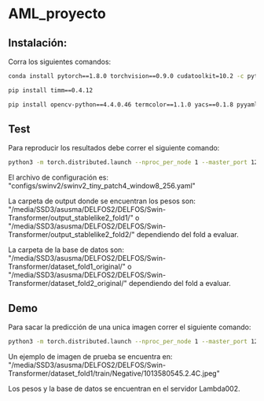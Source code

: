 # AML_proyecto

## Instalación:

Corra los siguientes comandos:

```bash
conda install pytorch==1.8.0 torchvision==0.9.0 cudatoolkit=10.2 -c pytorch
```

```bash
pip install timm==0.4.12
```

```bash
pip install opencv-python==4.4.0.46 termcolor==1.1.0 yacs==0.1.8 pyyaml scipy
```

## Test
Para reproducir los resultados debe correr el siguiente comando:

```bash
python3 -m torch.distributed.launch --nproc_per_node 1 --master_port 12345 main.py --eval --cfg [archivo a la configuración] --output [carpeta con los pesos entrenados] --data-path [carpeta con la base de datos] --local_rank [numero de gpu] --mode test --fold [numero del fold a evaluar] --adv [True si se esta evaluando en el dataset de ejemplos adversarios]
```

El archivo de configuración es: "configs/swinv2/swinv2_tiny_patch4_window8_256.yaml"

La carpeta de output donde se encuentran los pesos son: "/media/SSD3/asusma/DELFOS2/DELFOS/Swin-Transformer/output_stablelike2_fold1/" o "/media/SSD3/asusma/DELFOS2/DELFOS/Swin-Transformer/output_stablelike2_fold2/" dependiendo del fold a evaluar.

La carpeta de la base de datos son: "/media/SSD3/asusma/DELFOS2/DELFOS/Swin-Transformer/dataset_fold1_original/" o "/media/SSD3/asusma/DELFOS2/DELFOS/Swin-Transformer/dataset_fold2_original/" dependiendo del fold a evaluar. 

## Demo
Para sacar la predicción de una unica imagen correr el siguiente comando:

```bash
python3 -m torch.distributed.launch --nproc_per_node 1 --master_port 12345 main.py --eval --cfg [archivo a la configuración] --output [carpeta con los pesos entrenados] --data-path [carpeta con la base de datos] --local_rank [numero de gpu] --mode demo --img [ruta a una imagen de prueba]
```

Un ejemplo de imagen de prueba se encuentra en: "/media/SSD3/asusma/DELFOS2/DELFOS/Swin-Transformer/dataset_fold1/train/Negative/1013580545.2.4C.jpeg"

Los pesos y la base de datos se encuentran en el servidor Lambda002.
